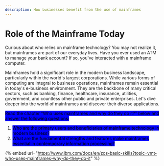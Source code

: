 ```yaml
---
description: How businesses benefit from the use of mainframes
---
```


# Role of the Mainframe Today

Curious about who relies on mainframe technology? You may not realize it, but mainframes are part of our everyday lives. Have you ever used an ATM to manage your bank account? If so, you've interacted with a mainframe computer.

Mainframes hold a significant role in the modern business landscape, particularly within the world's largest corporations. While various forms of computing are integral to business operations, mainframes remain essential in today's e-business environment. They are the backbone of many critical sectors, such as banking, finance, healthcare, insurance, utilities, government, and countless other public and private enterprises. Let's dive deeper into the world of mainframes and discover their diverse applications.

<mark style="background-color:blue;">Read the chapter "Who uses mainframes and why do they do it?" below and answer the following questions:</mark>

1. <mark style="background-color:blue;">Who are the primary users and beneficiaries of mainframe technology in modern business?</mark>&#x20;
2. <mark style="background-color:blue;">What are the fundamental strengths and features make mainframes essential in contemporary information processing?</mark>

{% embed url="https://www.ibm.com/docs/en/zos-basic-skills?topic=vmt-who-uses-mainframes-why-do-they-do-it" %}
